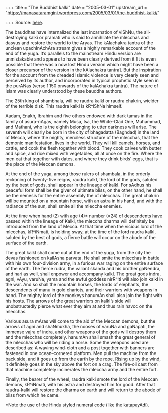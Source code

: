+++
title = "The Buddhist kalki"
date = "2005-03-01"
upstream_url = "https://manasataramgini.wordpress.com/2005/03/01/the-buddhist-kalki/"

+++
Source: [here](https://manasataramgini.wordpress.com/2005/03/01/the-buddhist-kalki/).

The bauddhas have internalized the last incarnation of viShNu, the all-destroying kalki or pramati who is said to annihilate the mlecchas and dasyus and restore the world to the Aryas. The kAlachakra tantra of the unclean upachInAchAra stream gives a highly remarkable account of the end of the yuga. It’s parallels to the mainstream Hindu version are unmistakable and appears to have been clearly derived from it \[It is even possible that there was a now lost Hindu version which might have been a closer precursor of the version in the kAlachakra tantra\]. But the inspiration for the account from the dreaded Islamic violence is very clearly seen and perceived by its author, and incorporated in typical prophetic style seen in the purANas (verse 1.150 onwards of the kalAchakra tantra). The nature of Islam was clearly understood by these bauddha authors.

The 25th king of shambhala, will be raudra kalkI or raudra chakrin, wielder of the terrible disk. This raudra kalkI is kR^iShNa himself.

Aadam, Enakh, Ibrahim and five others endowed with dark tamas in the family of asura-nAgas, namely Musa, Isa, the White–Clad One, Muhammad, and Mathani, who is the eighth belonging to utter darkness will arise. The seventh will clearly be born in the city of bhagadatta (Baghdad) in the land of Mecca, where the mighty, merciless structure of the mlecchas, that the demonic manifestation, lives in the world. They will kill camels, horses, and cattle, and cook the flesh together with blood. They cook calves with butter and spice, and rice mixed with vegetables, all at once on the fire. Where the men eat that together with dates, and where they drink birds’ eggs, that is the place of the Meccan demons.

At the end of the yuga, among those rulers of shambala, in the orderly reckoning of twenty-five reigns, raudra kalkI, the lord of the gods, saluted by the best of gods, shall appear in the lineage of kalkI. For sAdhus his peaceful form shall be the giver of ultimate bliss, on the other hand, he shall be the nemesis for the entire assembly the of mlecchas. The great chakrin will be mounted on a mountain horse, with an astra in his hand, and with the radiance of the sun, shall smite all the mleccha enemies.

At the time when hand (2) with age (4)\* number (=24) of descendents have passed within the lineage of Kalki, the mleccha dharma will definitely be introduced from the land of Mecca. At that time when the vicious lord of the mlecchas, kR^iNmati, is holding sway, at the time of the lord raudra kalkI, saluted by the best of gods, a fierce battle will occur on the abode of the surface of the earth.

The great kalkI shall come out at the end of the yuga, from the city the devas fashioned on kailAsha parvata. He shall smite the mlecchas in battle with his own four-division army, in a furious war raging on the entire surface of the earth. The fierce rudra, the valiant skanda and his brother gaNendra, and hari as well, shall enpower and accompany kalkI. The great gods indra, agni, vAyu, varuNa, yama and the awful goddess nirR^iti will also join kalkI in the war. And so shall the mountain horses, the lords of elephants, the descendents of manu in gold chariots, and their warriors with weapons in hand. The mighty lord of the monkeys hanumAn shall also join the fight with his hosts. The arrows of the great warriors on kalkI’s side will unobstructedly pierce what ever they aim at and thus rain havoc on the mlecchas.

Various asura mAras will come to the aid of the Meccan demons, but the arrows of agni and shaNmukha, the nooses of varuNa and gaNapati, the immense vajra of indra, and other weapons of the gods will destroy them and the mlecchas completely. hanumAn shall smash the great general of the mlecchas who will be riding a horse. Some the weapons used are described as: A waving wind-cloth and a post together with banners are fastened in one ocean–cornered platform. Men pull the machine from the back side, and it goes up from the earth by the rope. Rising up by the wind, it definitely goes in the sky above the fort on a crag. The fire-oil cast from that machine completely incinerates the mleccha army and the entire fort.

Finally, the bearer of the wheel, raudra kalki smote the lord of the Meccan demons, kR^iNmati, with his astra and destroyed him for good. After that raudra-kalki will restore the dharma on earth and will return to the abode of bliss from which he came.

\*Note the use of the Hindu styled numeral code (like the katapayAdi).  

